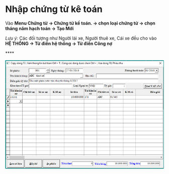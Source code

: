 # Nhập chứng từ kê toán

Vào **Menu Chứng từ -&gt; Chứng từ kế toán. -&gt; chọn loại chứng từ -&gt; chọn tháng năm hạch toán -&gt; Tạo Mới**

_Lưu ý:_  Các đối tượng như Người lái xe, Người thuê xe, Cái xe đều cho vào **HỆ THỐNG -&gt; Từ điển hệ thống -&gt; Từ điển Công nợ**

\*\*\*\*

![](../.gitbook/assets/image.png)

